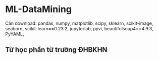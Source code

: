 # ML-DataMining

Cần download:
pandas,
numpy,
matplotlib,
scipy,
sklearn,
scikit-image,
seaborn,
scikit-learn==0.23.2,
jupyterlab,
pyvi,
beautifulsoup4==4.9.3,
PyYAML,
 
## Từ học phần từ trường ĐHBKHN
